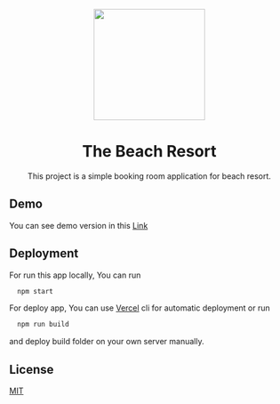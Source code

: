 <p align="center">

<img width="200" src="https://mybeachresort.netlify.app/static/media/logo.9f0cccc1.svg">

<h1 align="center">The Beach Resort</h1>

<p align="center">This project is a simple booking room application for beach resort.</p>

</p>

## Demo

You can see demo version in this [Link](https://mybeachresort.netlify.app/)

## Deployment

For run this app locally, You can run

```bash
  npm start

```

For deploy app, You can use [Vercel](https://vercel.com/docs) cli for automatic deployment or run

```bash
  npm run build

```

and deploy build folder on your own server manually.

## License

[MIT](https://choosealicense.com/licenses/mit/)
